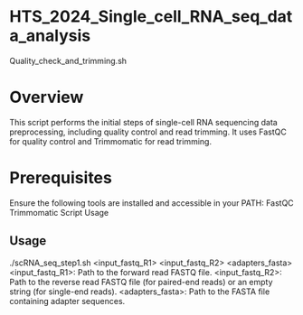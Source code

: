 # HTS_2024_Single_cell_RNA_seq_data_analysis
Quality_check_and_trimming.sh
# Overview
This script performs the initial steps of single-cell RNA sequencing data preprocessing, including quality control and read trimming. It uses FastQC for quality control and Trimmomatic for read trimming.
# Prerequisites
Ensure the following tools are installed and accessible in your PATH:
    FastQC
    Trimmomatic
Script Usage
## Usage
./scRNA_seq_step1.sh <input_fastq_R1> <input_fastq_R2> <adapters_fasta>
    <input_fastq_R1>: Path to the forward read FASTQ file.
    <input_fastq_R2>: Path to the reverse read FASTQ file (for paired-end reads) or an empty string (for single-end reads).
    <adapters_fasta>: Path to the FASTA file containing adapter sequences.
